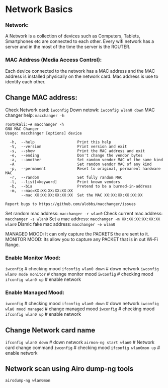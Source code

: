 # Network Basics

### Network:
A Network is a collection of devices such as Computers, Tablets, Smartphones etc are connected to each other. Every wifi network has a server and in the most of the time the server is the ROUTER.

### MAC Address (Media Access Control):
Each device connected to the network has a MAC address and the MAC address is installed physically on the network card. Mac address is use to identify each other.

## Change MAC address:

Check Network card:	`iwconfig`
Down netowk:		`iwconfig wlan0 down`
MAC changer help:	`macchanger -h`

```
root@kali:~# macchanger -h
GNU MAC Changer
Usage: macchanger [options] device

  -h,  --help                   Print this help
  -V,  --version                Print version and exit
  -s,  --show                   Print the MAC address and exit
  -e,  --ending                 Don't change the vendor bytes
  -a,  --another                Set random vendor MAC of the same kind
  -A                            Set random vendor MAC of any kind
  -p,  --permanent              Reset to original, permanent hardware MAC
  -r,  --random                 Set fully random MAC
  -l,  --list[=keyword]         Print known vendors
  -b,  --bia                    Pretend to be a burned-in-address
  -m,  --mac=XX:XX:XX:XX:XX:XX
       --mac XX:XX:XX:XX:XX:XX  Set the MAC XX:XX:XX:XX:XX:XX

Report bugs to https://github.com/alobbs/macchanger/issues
```

Set random mac address:		`macchanger -r wlan0`
Check current mac address:	`macchanger -s wlan0`
Set a mac address:			`macchanger -m XX:XX:XX:XX:XX:XX wlan0`
Dismic fake mac address:	`macchanger -e wlan0`


MANAGED MOOD: It can only capture the PACKETS the are sent to it.
MONITOR MOOD: Its allow you to capture any PACKET that is in out Wi-Fi Range.

### Enable Monitor Mood:

`iwconfig`						# checking mood
`ifconfig wlan0 down`			# down network
`iwconfig wlan0 mode monitor`	# change monitor mood
`iwconfig`						# checking mood
`ifconfig wlan0 up`				# enable network

### Enable Managed Mood:

`iwconfig`						# checking mood
`ifconfig wlan0 down`			# down network
`iwconfig wla0 mood managed`	# change managed mood
`iwconfig`						# checking mood
`ifconfig wlan0 up`				# enable network

## Change Network card name

`ifconfig wlan0 down`			# down network
`airmon-ng start wlan0`			# Network card change command
`iwconfig`						# checking mood
`ifconfig wlan0mon up`			# enable network


## Network scan using Airo dump-ng tools

`airodump-ng wlan0mon`
